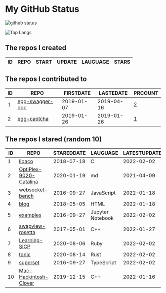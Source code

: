 # My GitHub Status

<img src="https://github-readme-stats-1.yihong0618.vercel.app/api?username=jc-lathander&show_icons=true&&&hide_title=true&count_private=true" alt="github status" />

![Top Langs](https://github-readme-stats-1.yihong0618.vercel.app/api/top-langs/?username=jc-lathander&layout=compact)

<!--START_SECTION:my_github-->
## The repos I created
| ID | REPO | START | UPDATE | LAUGUAGE | STARS |
|----|------|-------|--------|----------|-------|

## The repos I contributed to
| ID |                                REPO                                | FIRSTDATE  | LASTEDATE  |                                          PRCOUNT                                           |
|----|--------------------------------------------------------------------|------------|------------|--------------------------------------------------------------------------------------------|
|  1 | [egg-swagger-doc](https://github.com/Yanshijie-EL/egg-swagger-doc) | 2019-01-07 | 2019-04-16 | [2](https://github.com/Yanshijie-EL/egg-swagger-doc/pulls?q=is%3Apr+author%3Ajc-lathander) |
|  2 | [egg-captcha](https://github.com/Raoul1996/egg-captcha)            | 2019-01-26 | 2019-01-26 | [1](https://github.com/Raoul1996/egg-captcha/pulls?q=is%3Apr+author%3Ajc-lathander)        |

## The repos I stared (random 10)
| ID |                                   REPO                                   | STAREDDATE |     LAUGUAGE     | LATESTUPDATE |
|----|--------------------------------------------------------------------------|------------|------------------|--------------|
|  1 | [libaco](https://github.com/hnes/libaco)                                 | 2018-07-18 | C                | 2022-02-02   |
|  2 | [OptiPlex-9020-Catalina](https://github.com/W-MS/OptiPlex-9020-Catalina) | 2020-01-19 | md               | 2021-04-09   |
|  3 | [websocket-bench](https://github.com/BedrockStreaming/websocket-bench)   | 2016-09-27 | JavaScript       | 2022-01-18   |
|  4 | [blog](https://github.com/xizhibei/blog)                                 | 2018-05-05 | HTML             | 2022-01-18   |
|  5 | [examples](https://github.com/elastic/examples)                          | 2016-09-27 | Jupyter Notebook | 2022-02-02   |
|  6 | [swapview-rosetta](https://github.com/lilydjwg/swapview-rosetta)         | 2017-05-01 | C++              | 2022-01-27   |
|  7 | [Learning-SICP](https://github.com/DeathKing/Learning-SICP)              | 2020-08-06 | Ruby             | 2022-02-02   |
|  8 | [tonic](https://github.com/hyperium/tonic)                               | 2020-08-14 | Rust             | 2022-02-02   |
|  9 | [superset](https://github.com/apache/superset)                           | 2016-09-27 | TypeScript       | 2022-02-02   |
| 10 | [Mac-Hackintosh-Clover](https://github.com/Beipy/Mac-Hackintosh-Clover)  | 2019-12-15 | C++              | 2022-01-16   |

<!--END_SECTION:my_github-->
